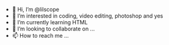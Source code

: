 - 👋 Hi, I’m @lilscope
- 👀 I’m interested in coding, video editing, photoshop and yes
- 🌱 I’m currently learning HTML
- 💞️ I’m looking to collaborate on ...
- 📫 How to reach me ...

<!---
lilscope/lilscope is a ✨ special ✨ repository because its `README.md` (this file) appears on your GitHub profile.
You can click the Preview link to take a look at your changes.
--->
